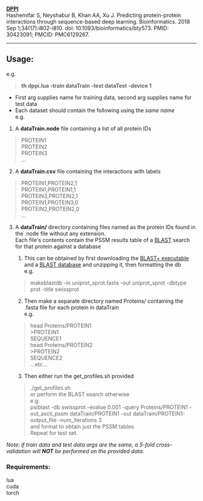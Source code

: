 **[DPPI](https://github.com/hashemifar/DPPI)**  
Hashemifar S, Neyshabur B, Khan AA, Xu J. Predicting protein-protein interactions through sequence-based deep learning. Bioinformatics. 2018 Sep 1;34(17):i802-i810. doi: 10.1093/bioinformatics/bty573. PMID: 30423091; PMCID: PMC6129267. 
 
___
## Usage:  

e.g.  
> **th dppi.lua -train dataTrain -test dataTest -device 1**  

- First arg supplies name for training data, second arg supplies name for test data  
- Each dataset should contain the following using the _same name_  
e.g.  
1. A **dataTrain.node** file containing a list of all protein IDs  
> PROTEIN1  
> PROTEIN2  
> PROTEIN3  
> ...  
2. A **dataTrain.csv** file containing the interactions with labels  
> PROTEIN1,PROTEIN2,1  
> PROTEIN1,PROTEIN1,1  
> PROTEIN3,PROTEIN2,1  
> PROTEIN1,PROTEIN3,0  
> PROTEIN2,PROTEIN2,0  
> ...  
3. A  **dataTrain/** directory containing files named as the protein IDs found in the .node file without any extension.  
Each file's contents contain the PSSM results table of a [BLAST](https://blast.ncbi.nlm.nih.gov/Blast.cgi?PAGE_TYPE=BlastDocs&DOC_TYPE=Download) search for that protein against a database  
    >  
    1. This can be obtained by first downloading the [BLAST+ executable](https://ftp.ncbi.nlm.nih.gov/blast/executables/blast+/LATEST/) and a [BLAST database](https://ftp.ncbi.nlm.nih.gov/blast/db/) and unzipping it, then formatting the db  
     e.g.  
    > makeblastdb -in uniprot_sprot.fasta -out uniprot_sprot -dbtype prot -title swissprot   
    2. Then make a separate directory named Proteins/ containing the .fasta file for each protein in dataTrain  
    e.g.  
    > head Proteins/PROTEIN1  
    > \>PROTEIN1  
    > SEQUENCE1  
    > head Proteins/PROTEIN2  
    > \>PROTEIN2  
    > SEQUENCE2  
    > ...etc...  
    3. Then either run the get_profiles.sh provided  
    > ./get_profiles.sh  
   or perform the BLAST search otherwise  
   e.g.  
    > psiblast -db swissprot -evalue 0.001 -query Proteins/PROTEIN1 -out_ascii_pssm dataTrain/PROTEIN1 -out dataTrain/PROTEIN1-output_file -num_iterations 3  
   and format to obtain just the PSSM tables.  
   Repeat for test set.


<i>Note: if train data and test data args are the same, a 5-fold cross-validation will **NOT** be performed on the provided data.</i>  

### Requirements:  
lua  
cuda  
torch  
